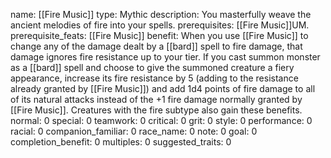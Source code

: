 name: [[Fire Music]]
type: Mythic
description: You masterfully weave the ancient melodies of fire into your spells.
prerequisites: [[Fire Music]]UM.
prerequisite_feats: [[Fire Music]]
benefit: When you use [[Fire Music]] to change any of the damage dealt by a [[bard]] spell to fire damage, that damage ignores fire resistance up to your tier. If you cast summon monster as a [[bard]] spell and choose to give the summoned creature a fiery appearance, increase its fire resistance by 5 (adding to the resistance already granted by [[Fire Music]]) and add 1d4 points of fire damage to all of its natural attacks instead of the +1 fire damage normally granted by [[Fire Music]]. Creatures with the fire subtype also gain these benefits.
normal: 0
special: 0
teamwork: 0
critical: 0
grit: 0
style: 0
performance: 0
racial: 0
companion_familiar: 0
race_name: 0
note: 0
goal: 0
completion_benefit: 0
multiples: 0
suggested_traits: 0
